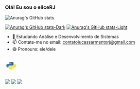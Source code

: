 ### Olá! Eu sou o eliceRJ

![Anurag's GitHub stats](https://github-readme-stats.vercel.app/api?username=eliceRJ&show_icons=true&theme=transparent)

[![Anurag's GitHub stats-Dark](https://github-readme-stats.vercel.app/api?username=eliceRJ&show_icons=true&theme=dark#gh-dark-mode-only)](https://github.com/eliceRJ/github-readme-stats#gh-dark-mode-only)
[![Anurag's GitHub stats-Light](https://github-readme-stats.vercel.app/api?username=eliceRJ&show_icons=true&theme=default#gh-light-mode-only)](https://github.com/eliceRJ/github-readme-stats#gh-light-mode-only)

- 🌱 Estudando Análise e Desenvolvimento de Sistemas
- 📫 Contate-me no email: contatolucassarmentorj@gmail.com
- 😄 Pronouns: ele/dele

<div style="display: inline_block"><br>
  <img align="center" alt="eliceRJ-Python" height="30" width="40" src="https://raw.githubusercontent.com/devicons/devicon/master/icons/python/python-original.svg">
</div>
  
  ##
 
<div> 
  <a href="https://instagram.com/elice_rj" target="_blank"><img src="https://img.shields.io/badge/-Instagram-%23E4405F?style=for-the-badge&logo=instagram&logoColor=white" target="_blank"></a>
  <a href = "mailto:contatolucassarmentorj@gmail.com"><img src="https://img.shields.io/badge/-Gmail-%23333?style=for-the-badge&logo=gmail&logoColor=white" target="_blank"></a>
  <a href="https://www.linkedin.com/in/lucas-sarmento-3508262a2/" target="_blank"><img src="https://img.shields.io/badge/-LinkedIn-%230077B5?style=for-the-badge&logo=linkedin&logoColor=white" target="_blank"></a> 
  
</div>
